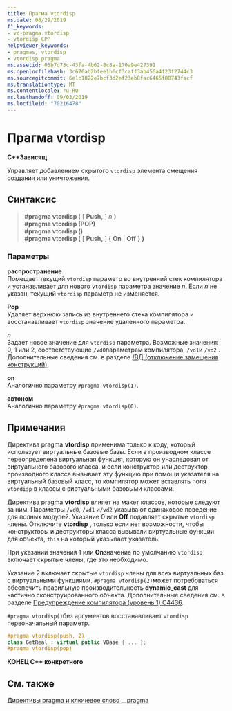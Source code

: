 ```yaml
---
title: Прагма vtordisp
ms.date: 08/29/2019
f1_keywords:
- vc-pragma.vtordisp
- vtordisp_CPP
helpviewer_keywords:
- pragmas, vtordisp
- vtordisp pragma
ms.assetid: 05b7d73c-43fa-4b62-8c8a-170a9e427391
ms.openlocfilehash: 3c676ab2bfee1b6cf3caff3ab456a4f23f2744c3
ms.sourcegitcommit: 6e1c1822e7bcf3d2ef23eb8fac6465f88743facf
ms.translationtype: MT
ms.contentlocale: ru-RU
ms.lasthandoff: 09/03/2019
ms.locfileid: "70216478"
---
```

# <a name="vtordisp-pragma"></a>Прагма vtordisp

**C++Зависящ**

Управляет добавлением скрытого `vtordisp` элемента смещения создания или уничтожения.

## <a name="syntax"></a>Синтаксис

> **#pragma vtordisp (** [ **Push,** ] *n* **)** \
> **#pragma vtordisp (POP)** \
> **#pragma vtordisp ()** \
> **#pragma vtordisp (** [ **Push,** ] { **On** | **Off** } **)**

### <a name="parameters"></a>Параметры

**распространение**\
Помещает текущий `vtordisp` параметр во внутренний стек компилятора и устанавливает для нового `vtordisp` параметра значение *n*.  Если *n* не указан, текущий `vtordisp` параметр не изменяется.

**Рор**\
Удаляет верхнюю запись из внутреннего стека компилятора и восстанавливает `vtordisp` значение удаленного параметра.

*n*\
Задает новое значение для `vtordisp` параметра. Возможные значения: 0, 1 или 2, соответствующие `/vd0`параметрам компилятора, `/vd1`и `/vd2` . Дополнительные сведения см. в разделе [/ВД (отключение замещения конструкций)](../build/reference/vd-disable-construction-displacements.md).

**on**\
Аналогично параметру `#pragma vtordisp(1)`.

**автоном**\
Аналогично параметру `#pragma vtordisp(0)`.

## <a name="remarks"></a>Примечания

Директива pragma **vtordisp** применима только к коду, который использует виртуальные базовые базы. Если в производном классе переопределена виртуальная функция, которую он унаследовал от виртуального базового класса, и если конструктор или деструктор производного класса вызывает эту функцию при помощи указателя на виртуальный базовый класс, то компилятор может вставлять поля `vtordisp` в классы с виртуальными базовыми классами.

Директива pragma **vtordisp** влияет на макет классов, которые следуют за ним. Параметры `/vd0`, `/vd1` и`/vd2` указывают одинаковое поведение для полных модулей. Указание 0 или **Off** подавляет скрытые `vtordisp` члены. Отключите **vtordisp** , только если нет возможности, чтобы конструкторы и деструкторы класса вызывали виртуальные функции для объекта, `this` на который указывает указатель.

При указании значения 1 или **On**значение по умолчанию `vtordisp` включает скрытые члены, где это необходимо.

Указание 2 включает скрытые `vtordisp` члены для всех виртуальных баз с виртуальными функциями.  `#pragma vtordisp(2)`может потребоваться обеспечить правильную производительность **dynamic_cast** для частично сконструированного объекта. Дополнительные сведения см. в разделе [Предупреждение компилятора (уровень 1) C4436](../error-messages/compiler-warnings/compiler-warning-level-1-c4436.md).

`#pragma vtordisp()`без аргументов восстанавливает `vtordisp` первоначальный параметр.

```cpp
#pragma vtordisp(push, 2)
class GetReal : virtual public VBase { ... };
#pragma vtordisp(pop)
```

**КОНЕЦ C++ конкретного**

## <a name="see-also"></a>См. также

[Директивы pragma и ключевое слово __pragma](../preprocessor/pragma-directives-and-the-pragma-keyword.md)
